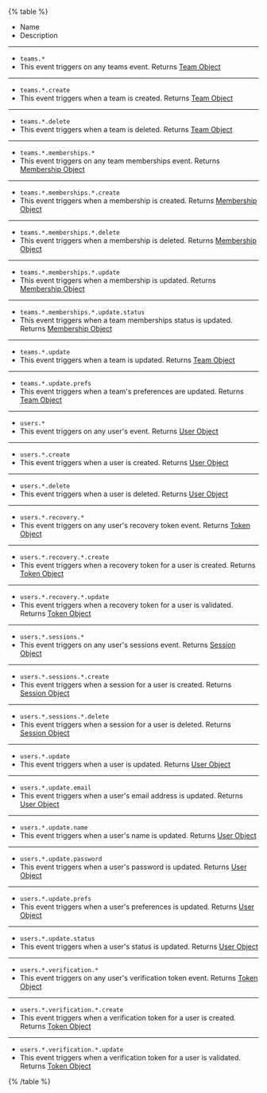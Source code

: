 {% table %}

-   Name
-   Description

---

-   `teams.*`
-   This event triggers on any teams event.
    Returns [Team Object](/docs/references/cloud/models/team)

---

-   `teams.*.create`
-   This event triggers when a team is created.
    Returns [Team Object](/docs/references/cloud/models/team)

---

-   `teams.*.delete`
-   This event triggers when a team is deleted.
    Returns [Team Object](/docs/references/cloud/models/team)

---

-   `teams.*.memberships.*`
-   This event triggers on any team memberships event.
    Returns [Membership Object](/docs/references/cloud/models/membership)

---

-   `teams.*.memberships.*.create`
-   This event triggers when a membership is created.
    Returns [Membership Object](/docs/references/cloud/models/membership)

---

-   `teams.*.memberships.*.delete`
-   This event triggers when a membership is deleted.
    Returns [Membership Object](/docs/references/cloud/models/membership)

---

-   `teams.*.memberships.*.update`
-   This event triggers when a membership is updated.
    Returns [Membership Object](/docs/references/cloud/models/membership)

---

-   `teams.*.memberships.*.update.status`
-   This event triggers when a team memberships status is updated.
    Returns [Membership Object](/docs/references/cloud/models/membership)

---

-   `teams.*.update`
-   This event triggers when a team is updated.
    Returns [Team Object](/docs/references/cloud/models/team)

---

-   `teams.*.update.prefs`
-   This event triggers when a team's preferences are updated.
    Returns [Team Object](/docs/references/cloud/models/team)

---

-   `users.*`
-   This event triggers on any user's event.
    Returns [User Object](/docs/references/cloud/models/user)

---

-   `users.*.create`
-   This event triggers when a user is created.
    Returns [User Object](/docs/references/cloud/models/user)

---

-   `users.*.delete`
-   This event triggers when a user is deleted.
    Returns [User Object](/docs/references/cloud/models/user)

---

-   `users.*.recovery.*`
-   This event triggers on any user's recovery token event.
    Returns [Token Object](/docs/references/cloud/models/token)

---

-   `users.*.recovery.*.create`
-   This event triggers when a recovery token for a user is created.
    Returns [Token Object](/docs/references/cloud/models/token)

---

-   `users.*.recovery.*.update`
-   This event triggers when a recovery token for a user is validated.
    Returns [Token Object](/docs/references/cloud/models/token)

---

-   `users.*.sessions.*`
-   This event triggers on any user's sessions event.
    Returns [Session Object](/docs/references/cloud/models/session)

---

-   `users.*.sessions.*.create`
-   This event triggers when a session for a user is created.
    Returns [Session Object](/docs/references/cloud/models/session)

---

-   `users.*.sessions.*.delete`
-   This event triggers when a session for a user is deleted.
    Returns [Session Object](/docs/references/cloud/models/session)

---

-   `users.*.update`
-   This event triggers when a user is updated.
    Returns [User Object](/docs/references/cloud/models/user)

---

-   `users.*.update.email`
-   This event triggers when a user's email address is updated.
    Returns [User Object](/docs/references/cloud/models/user)

---

-   `users.*.update.name`
-   This event triggers when a user's name is updated.
    Returns [User Object](/docs/references/cloud/models/user)

---

-   `users.*.update.password`
-   This event triggers when a user's password is updated.
    Returns [User Object](/docs/references/cloud/models/user)

---

-   `users.*.update.prefs`
-   This event triggers when a user's preferences is updated.
    Returns [User Object](/docs/references/cloud/models/user)

---

-   `users.*.update.status`
-   This event triggers when a user's status is updated.
    Returns [User Object](/docs/references/cloud/models/user)

---

-   `users.*.verification.*`
-   This event triggers on any user's verification token event.
    Returns [Token Object](/docs/references/cloud/models/token)

---

-   `users.*.verification.*.create`
-   This event triggers when a verification token for a user is created.
    Returns [Token Object](/docs/references/cloud/models/token)

---

-   `users.*.verification.*.update`
-   This event triggers when a verification token for a user is validated.
    Returns [Token Object](/docs/references/cloud/models/token)

{% /table %}
